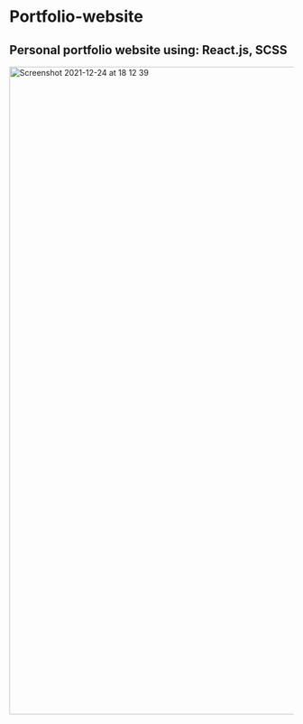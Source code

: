 # Portfolio-website

## Personal portfolio website using: React.js, SCSS

<img width="1148" alt="Screenshot 2021-12-24 at 18 12 39" src="https://user-images.githubusercontent.com/68688135/147366778-cc13acc7-ab89-40bb-92cf-56b999aa035c.png">

